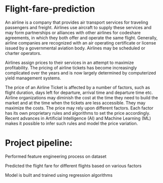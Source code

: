 # Flight-fare-prediction

An airline is a company that provides air transport services for traveling passengers and freight. Airlines use aircraft to supply these services and may form partnerships or alliances with other airlines for codeshare agreements, in which they both offer and operate the same flight. Generally, airline companies are recognized with an air operating certificate or license issued by a governmental aviation body. Airlines may be scheduled or charter operators.

Airlines assign prices to their services in an attempt to maximize profitability. The pricing of airline tickets has become increasingly complicated over the years and is now largely determined by computerized yield management systems.

The price of an Airline Ticket is affected by a number of factors, such as flight duration, days left for departure, arrival time and departure time etc. Airline organizations may diminish the cost at the time they need to build the market and at the time when the tickets are less accessible. They may maximize the costs. The price may rely upon different factors. Each factor has its own proprietary rules and algorithms to set the price accordingly. Recent advances in Artificial Intelligence (AI) and Machine Learning (ML) makes it possible to infer such rules and model the price variation.


# Project pipeline:

 Performed feature engineering process on dataset
 
 Predicted the flight fare for different flights based on various factors
 
 Model is built and trained using regression algorithms

